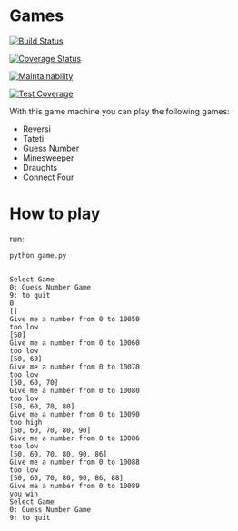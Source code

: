 # Games

[![Build Status](https://travis-ci.org/evbeda/games.svg?branch=master)](https://travis-ci.org/evbeda/games)

[![Coverage Status](https://coveralls.io/repos/github/evbeda/games/badge.svg?branch=master)](https://coveralls.io/github/evbeda/games?branch=master)

[![Maintainability](https://api.codeclimate.com/v1/badges/7aaaaa61c6bc42e76395/maintainability)](https://codeclimate.com/github/evbeda/games/maintainability)

[![Test Coverage](https://api.codeclimate.com/v1/badges/7aaaaa61c6bc42e76395/test_coverage)](https://codeclimate.com/github/evbeda/games/test_coverage)

With this game machine you can play the following games:
- Reversi
- Tateti
- Guess Number
- Minesweeper
- Draughts
- Connect Four

# How to play

run:
```
python game.py


Select Game
0: Guess Number Game
9: to quit
0
[]
Give me a number from 0 to 10050
too low
[50]
Give me a number from 0 to 10060
too low
[50, 60]
Give me a number from 0 to 10070
too low
[50, 60, 70]
Give me a number from 0 to 10080
too low
[50, 60, 70, 80]
Give me a number from 0 to 10090
too high
[50, 60, 70, 80, 90]
Give me a number from 0 to 10086
too low
[50, 60, 70, 80, 90, 86]
Give me a number from 0 to 10088
too low
[50, 60, 70, 80, 90, 86, 88]
Give me a number from 0 to 10089
you win
Select Game
0: Guess Number Game
9: to quit
```
